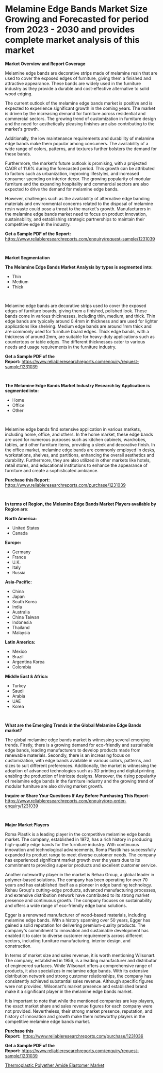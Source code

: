 <p><h1>Melamine Edge Bands Market Size Growing and Forecasted for period from 2023 - 2030 and provides complete market analysis of this market</h1></p><p><strong>Market Overview and Report Coverage</strong></p>
<p><p>Melamine edge bands are decorative strips made of melamine resin that are used to cover the exposed edges of furniture, giving them a finished and attractive appearance. These bands are widely used in the furniture industry as they provide a durable and cost-effective alternative to solid wood edging.</p><p>The current outlook of the melamine edge bands market is positive and is expected to experience significant growth in the coming years. The market is driven by the increasing demand for furniture across residential and commercial sectors. The growing trend of customization in furniture design and the need for aesthetically pleasing finishes are also contributing to the market's growth.</p><p>Additionally, the low maintenance requirements and durability of melamine edge bands make them popular among consumers. The availability of a wide range of colors, patterns, and textures further bolsters the demand for these bands.</p><p>Furthermore, the market's future outlook is promising, with a projected CAGR of 11.6% during the forecasted period. This growth can be attributed to factors such as urbanization, improving lifestyles, and increased consumer spending on interior decor. The growing popularity of modular furniture and the expanding hospitality and commercial sectors are also expected to drive the demand for melamine edge bands.</p><p>However, challenges such as the availability of alternative edge banding materials and environmental concerns related to the disposal of melamine resin waste could pose a threat to the market's growth. Manufacturers in the melamine edge bands market need to focus on product innovation, sustainability, and establishing strategic partnerships to maintain their competitive edge in the industry.</p></p>
<p><strong>Get a Sample PDF of the Report:</strong> <a href="https://www.reliableresearchreports.com/enquiry/request-sample/1231039">https://www.reliableresearchreports.com/enquiry/request-sample/1231039</a></p>
<p>&nbsp;</p>
<p><strong>Market Segmentation</strong></p>
<p><strong>The Melamine Edge Bands Market Analysis by types is segmented into:</strong></p>
<p><ul><li>Thin</li><li>Medium</li><li>Thick</li></ul></p>
<p>&nbsp;</p>
<p><p>Melamine edge bands are decorative strips used to cover the exposed edges of furniture boards, giving them a finished, polished look. These bands come in various thicknesses, including thin, medium, and thick. Thin edge bands are typically around 0.4mm in thickness and are used for lighter applications like shelving. Medium edge bands are around 1mm thick and are commonly used for furniture board edges. Thick edge bands, with a thickness of around 2mm, are suitable for heavy-duty applications such as countertops or table edges. The different thicknesses cater to various needs and usage requirements in the furniture industry.</p></p>
<p><strong>Get a Sample PDF of the Report:</strong>&nbsp;<a href="https://www.reliableresearchreports.com/enquiry/request-sample/1231039">https://www.reliableresearchreports.com/enquiry/request-sample/1231039</a></p>
<p>&nbsp;</p>
<p><strong>The Melamine Edge Bands Market Industry Research by Application is segmented into:</strong></p>
<p><ul><li>Home</li><li>Office</li><li>Other</li></ul></p>
<p>&nbsp;</p>
<p><p>Melamine edge bands find extensive application in various markets, including home, office, and others. In the home market, these edge bands are used for numerous purposes such as kitchen cabinets, wardrobes, tables, and other furniture items, providing a sleek and decorative finish. In the office market, melamine edge bands are commonly employed in desks, workstations, shelves, and partitions, enhancing the overall aesthetics and durability. Furthermore, they are also utilized in other markets like hotels, retail stores, and educational institutions to enhance the appearance of furniture and create a sophisticated ambiance.</p></p>
<p><strong>Purchase this Report:</strong>&nbsp; <a href="https://www.reliableresearchreports.com/purchase/1231039">https://www.reliableresearchreports.com/purchase/1231039</a></p>
<p>&nbsp;</p>
<p><strong>In terms of Region, the Melamine Edge Bands Market Players available by Region are:</strong></p>
<p>
    <p> <strong> North America: </strong>
        <ul>
            <li>United States</li>
            <li>Canada</li>
        </ul>
        </p> 
    <p> <strong> Europe: </strong>
        <ul>
            <li>Germany</li>
            <li>France</li>
            <li>U.K.</li>
            <li>Italy</li>
            <li>Russia</li>
        </ul>
        </p> 
    <p> <strong> Asia-Pacific: </strong>
        <ul>
            <li>China</li>
            <li>Japan</li>
            <li>South Korea</li>
            <li>India</li>
            <li>Australia</li>
            <li>China Taiwan</li>
            <li>Indonesia</li>
            <li>Thailand</li>
            <li>Malaysia</li>
        </ul>
        </p> 
    <p> <strong> Latin America: </strong>
        <ul>
            <li>Mexico</li>
            <li>Brazil</li>
            <li>Argentina Korea</li>
            <li>Colombia</li>
        </ul>
        </p> 
    <p> <strong> Middle East & Africa: </strong>
        <ul>
            <li>Turkey</li>
            <li>Saudi</li>
            <li>Arabia</li>
            <li>UAE</li>
            <li>Korea</li>
        </ul>
    </p>
    </p>
<p>&nbsp;</p>
<p><strong>What are the Emerging Trends in the Global Melamine Edge Bands market?</strong></p>
<p><p>The global melamine edge bands market is witnessing several emerging trends. Firstly, there is a growing demand for eco-friendly and sustainable edge bands, leading manufacturers to develop products made from renewable materials. Secondly, there is an increasing focus on customization, with edge bands available in various colors, patterns, and sizes to suit different preferences. Additionally, the market is witnessing the adoption of advanced technologies such as 3D printing and digital printing, enabling the production of intricate designs. Moreover, the rising popularity of melamine edge bands in the furniture industry and the growing trend of modular furniture are also driving market growth.</p></p>
<p><strong>Inquire or Share Your Questions If Any Before Purchasing This Report</strong>- <a href="https://www.reliableresearchreports.com/enquiry/pre-order-enquiry/1231039">https://www.reliableresearchreports.com/enquiry/pre-order-enquiry/1231039</a></p>
<p>&nbsp;</p>
<p><strong>Major Market Players</strong></p>
<p><p>Roma Plastik is a leading player in the competitive melamine edge bands market. The company, established in 1972, has a rich history in producing high-quality edge bands for the furniture industry. With continuous innovation and technological advancements, Roma Plastik has successfully expanded its product range to meet diverse customer needs. The company has experienced significant market growth over the years due to its commitment to providing superior products and excellent customer service.</p><p>Another noteworthy player in the market is Rehau Group, a global leader in polymer-based solutions. The company has been operating for over 70 years and has established itself as a pioneer in edge banding technology. Rehau Group's cutting-edge products, advanced manufacturing processes, and extensive distribution network have contributed to its strong market presence and continuous growth. The company focuses on sustainability and offers a wide range of eco-friendly edge band solutions.</p><p>Egger is a renowned manufacturer of wood-based materials, including melamine edge bands. With a history spanning over 50 years, Egger has gained a solid reputation for delivering premium-quality products. The company's commitment to innovation and sustainable development has enabled it to cater to diverse customer requirements across different sectors, including furniture manufacturing, interior design, and construction.</p><p>In terms of market size and sales revenue, it is worth mentioning Wilsonart. The company, established in 1956, is a leading manufacturer and distributor of engineered surfaces. While Wilsonart offers a comprehensive range of products, it also specializes in melamine edge bands. With its extensive distribution network and strong customer relationships, the company has consistently achieved substantial sales revenue. Although specific figures were not provided, Wilsonart's market presence and established brand make it a significant player in the melamine edge bands market.</p><p>It is important to note that while the mentioned companies are key players, the exact market share and sales revenue figures for each company were not provided. Nevertheless, their strong market presence, reputation, and history of innovation and growth make them noteworthy players in the competitive melamine edge bands market.</p></p>
<p><strong>Purchase this Report:</strong>&nbsp;&nbsp;<a href="https://www.reliableresearchreports.com/purchase/1231039">https://www.reliableresearchreports.com/purchase/1231039</a></p>
<p></p>
<p><strong>Get a Sample PDF of the Report:</strong>&nbsp;<a href="https://www.reliableresearchreports.com/enquiry/request-sample/1231039">https://www.reliableresearchreports.com/enquiry/request-sample/1231039</a></p>
<p><p><a href="https://github.com/NorbertYates/Market-Research-Report-List-2/blob/main/thermoplastic-polyether-amide-elastomer-market.md">Thermoplastic Polyether Amide Elastomer Market</a></p></p>